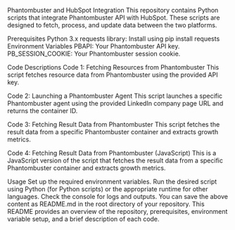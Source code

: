 Phantombuster and HubSpot Integration
This repository contains Python scripts that integrate Phantombuster API with HubSpot. These scripts are designed to fetch, process, and update data between the two platforms.

Prerequisites
Python 3.x requests library: Install using pip install requests
Environment Variables
PBAPI: Your Phantombuster API key.
PB_SESSION_COOKIE: Your Phantombuster session cookie.

Code Descriptions
Code 1: Fetching Resources from Phantombuster
This script fetches resource data from Phantombuster using the provided API key.

Code 2: Launching a Phantombuster Agent
This script launches a specific Phantombuster agent using the provided LinkedIn company page URL and returns the container ID.


Code 3: Fetching Result Data from Phantombuster
This script fetches the result data from a specific Phantombuster container and extracts growth metrics.


Code 4: Fetching Result Data from Phantombuster (JavaScript)
This is a JavaScript version of the script that fetches the result data from a specific Phantombuster container and extracts growth metrics.

Usage
Set up the required environment variables.
Run the desired script using Python (for Python scripts) or the appropriate runtime for other languages.
Check the console for logs and outputs.
You can save the above content as README.md in the root directory of your repository. This README provides an overview of the repository, prerequisites, environment variable setup, and a brief description of each code.
